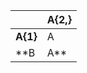 |               | **A{2,}**     |
| ------------- | ------------- |
| **A{1}**      | A              | 
| **B|A**      | A              | 